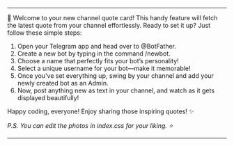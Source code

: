 
---

🌟 Welcome to your new channel quote card! This handy feature will fetch the latest quote from your channel effortlessly. Ready to set it up? Just follow these simple steps:

1. Open your Telegram app and head over to @BotFather.
2. Create a new bot by typing in the command /newbot.
3. Choose a name that perfectly fits your bot’s personality!
4. Select a unique username for your bot—make it memorable!
5. Once you've set everything up, swing by your channel and add your newly created bot as an Admin.
6. Now, post anything new as text in your channel, and watch as it gets displayed beautifully!

Happy coding, everyone! Enjoy sharing those inspiring quotes! ✨ 

*P.S. You can edit the photos in index.css for your liking. ⭐*

--- 
